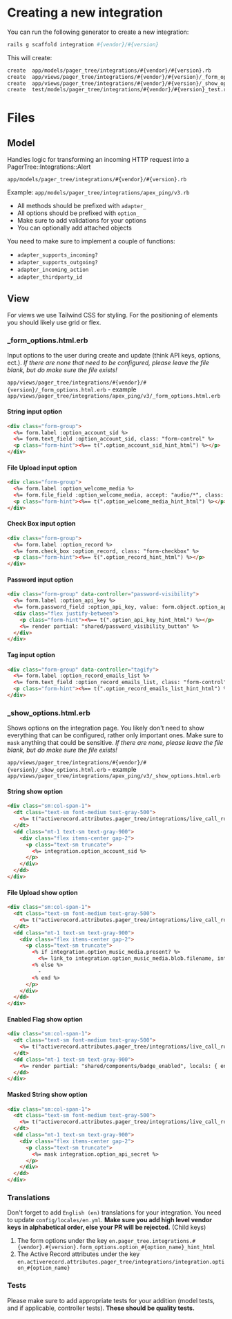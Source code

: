# Creating a new integration

You can run the following generator to create a new integration:

```bash
rails g scaffold integration #{vendor}/#{version}
```

This will create:
```bash
create  app/models/pager_tree/integrations/#{vendor}/#{version}.rb
create  app/views/pager_tree/integrations/#{vendor}/#{version}/_form_options.html.erb
create  app/views/pager_tree/integrations/#{vendor}/#{version}/_show_options.html.erb
create  test/models/pager_tree/integrations/#{vendor}/#{version}_test.rb
```

# Files

## Model
Handles logic for transforming an incoming HTTP request into a PagerTree::Integrations::Alert
```
app/models/pager_tree/integrations/#{vendor}/#{version}.rb
```
Example: `app/models/pager_tree/integrations/apex_ping/v3.rb`

- All methods should be prefixed with `adapter_`
- All options should be prefixed with `option_`
- Make sure to add validations for your options
- You can optionally add attached objects

You need to make sure to implement a couple of functions:
- `adapter_supports_incoming?`
- `adapter_supports_outgoing?`
- `adapter_incoming_action`
- `adapter_thirdparty_id`

## View
For views we use Tailwind CSS for styling. For the positioning of elements you should likely use grid or flex.

### _form_options.html.erb
Input options to the user during create and update (think API keys, options, ect.). *If there are none that need to be configured, please leave the file blank, but do make sure the file exists!*

`app/views/pager_tree/integrations/#{vendor}/#{version}/_form_options.html.erb` - example `app/views/pager_tree/integrations/apex_ping/v3/_form_options.html.erb`

#### String input option
```html
<div class="form-group">
  <%= form.label :option_account_sid %>
  <%= form.text_field :option_account_sid, class: "form-control" %>
  <p class="form-hint"><%== t(".option_account_sid_hint_html") %></p>
</div>
```

#### File Upload input option
```html
<div class="form-group">
  <%= form.label :option_welcome_media %>
  <%= form.file_field :option_welcome_media, accept: "audio/*", class: "file:mr-4 file:py-2 file:px-4 file:rounded-full file:border-0 file:text-sm file:font-semibold file:bg-gray-50 file:text-gray-700 hover:file:bg-gray-100" %>
  <p class="form-hint"><%== t(".option_welcome_media_hint_html") %></p>
</div>
```

#### Check Box input option
```html
<div class="form-group">
  <%= form.label :option_record %>
  <%= form.check_box :option_record, class: "form-checkbox" %>
  <p class="form-hint"><%== t(".option_record_hint_html") %></p>
</div>
```

#### Password input option
```html
<div class="form-group" data-controller="password-visibility">
  <%= form.label :option_api_key %>
  <%= form.password_field :option_api_key, value: form.object.option_api_key, class: "form-control", data: { password_visibility_target: "input"} %>
  <div class="flex justify-between">
    <p class="form-hint"><%== t(".option_api_key_hint_html") %></p>
    <%= render partial: "shared/password_visibility_button" %>
  </div>
</div>
```

#### Tag input option
```html
<div class="form-group" data-controller="tagify">
  <%= form.label :option_record_emails_list %>
  <%= form.text_field :option_record_emails_list, class: "form-control", data: { tagify_target: "input" } %>
  <p class="form-hint"><%== t(".option_record_emails_list_hint_html") %></p>
</div>
```

### _show_options.html.erb
Shows options on the integration page. You likely don't need to show everything that can be configured, rather only important ones. Make sure to `mask` anything that could be sensitive. *If there are none, please leave the file blank, but do make sure the file exists!*

`app/views/pager_tree/integrations/#{vendor}/#{version}/_show_options.html.erb` - example `app/views/pager_tree/integrations/apex_ping/v3/_show_options.html.erb`

#### String show option
```html
<div class="sm:col-span-1">
  <dt class="text-sm font-medium text-gray-500">
    <%= t("activerecord.attributes.pager_tree/integrations/live_call_routing/twilio/v3.option_account_sid") %>
  </dt>
  <dd class="mt-1 text-sm text-gray-900">
    <div class="flex items-center gap-2">
      <p class="text-sm truncate">
        <%= integration.option_account_sid %>
      </p>
    </div>
  </dd>
</div>
```

#### File Upload show option
```html
<div class="sm:col-span-1">
  <dt class="text-sm font-medium text-gray-500">
    <%= t("activerecord.attributes.pager_tree/integrations/live_call_routing/twilio/v3.option_music_media") %>
  </dt>
  <dd class="mt-1 text-sm text-gray-900">
    <div class="flex items-center gap-2">
      <p class="text-sm truncate">
        <% if integration.option_music_media.present? %>
          <%= link_to integration.option_music_media.blob.filename, integration.option_music_media %>
        <% else %>
          -
        <% end %>
      </p>
    </div>
  </dd>
</div>
```

#### Enabled Flag show option
```html
<div class="sm:col-span-1">
  <dt class="text-sm font-medium text-gray-500">
    <%= t("activerecord.attributes.pager_tree/integrations/live_call_routing/twilio/v3.option_force_input") %>
  </dt>
  <dd class="mt-1 text-sm text-gray-900">
    <%= render partial: "shared/components/badge_enabled", locals: { enabled: integration.option_force_input? } %>
  </dd>
</div>
```

#### Masked String show option
```html
<div class="sm:col-span-1">
  <dt class="text-sm font-medium text-gray-500">
    <%= t("activerecord.attributes.pager_tree/integrations/live_call_routing/twilio/v3.option_api_secret") %>
  </dt>
  <dd class="mt-1 text-sm text-gray-900">
    <div class="flex items-center gap-2">
      <p class="text-sm truncate">
        <%= mask integration.option_api_secret %>
      </p>
    </div>
  </dd>
</div>
```

### Translations
Don't forget to add `English (en)` translations for your integration. You need to update `config/locales/en.yml`. **Make sure you add high level vendor keys in alphabetical order, else your PR will be rejected.** (Child keys)

1. The form options under the key `en.pager_tree.integrations.#{vendor}.#{version}.form_options.option_#{option_name}_hint_html`
1. The Active Record attributes under the key `en.activerecord.attributes.pager_tree/integrations/integration.option_#{option_name}`

### Tests
Please make sure to add appropriate tests for your addition (model tests, and if applicable, controller tests). **These should be quality tests.**
